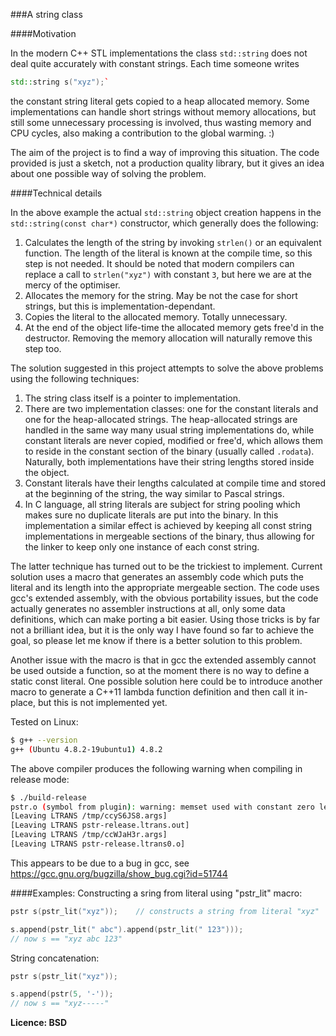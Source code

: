 ###A string class

####Motivation

In the modern C++ STL implementations the class `std::string` does not deal quite accurately with constant strings.
Each time someone writes
```C++
std::string s("xyz");`
```
the constant string literal gets copied to a heap allocated memory. Some implementations can handle
short strings without memory allocations, but still some unnecessary processing is involved, thus wasting
memory and CPU cycles, also making a contribution to the global warming. :)

The aim of the project is to find a way of improving this situation. The code provided is just a sketch,
not a production quality library, but it gives an idea about one possible way of solving the problem.

####Technical details

In the above example the actual `std::string` object creation happens in the `std::string(const char*)` constructor, which generally does the following:

1. Calculates the length of the string by invoking `strlen()` or an equivalent function. The length of the literal is known at the compile time, so this step is not needed. It should be noted that modern compilers can replace a
call to `strlen("xyz")` with constant `3`, but here we are at the mercy of the optimiser.
2. Allocates the memory for the string. May be not the case for short strings, but this is implementation-dependant.
3. Copies the literal to the allocated memory. Totally unnecessary.
4. At the end of the object life-time the allocated memory gets free'd in the destructor. Removing the memory allocation will naturally remove this step too.

The solution suggested in this project attempts to solve the above problems using the following techniques:

1. The string class itself is a pointer to implementation.
2. There are two implementation classes: one for the constant literals and one for the heap-allocated strings. The
heap-allocated strings are handled in the same way many usual string implementations do, while constant literals
are never copied, modified or free'd, which allows them to reside in the constant section of the binary (usually called `.rodata`). Naturally, both implementations have their string lengths stored inside the object.
3. Constant literals have their lengths calculated at compile time and stored at the beginning of the string,
the way similar to Pascal strings.
4. In C language, all string literals are subject for string pooling which makes sure no duplicate literals are put into the binary. In this implementation a similar effect is achieved by keeping all const string implementations in mergeable sections of the binary, thus allowing for the linker to keep only one instance of each const string.

The latter technique has turned out to be the trickiest to implement. Current solution uses a macro that generates
an assembly code which puts the literal and its length into the appropriate mergeable section. The code uses gcc's extended assembly, with the obvious portability issues, but the code actually generates no assembler instructions at all, only some data definitions, which can make porting a bit easier. Using those tricks is by far not a brilliant idea, but it is the only way I have found so far to achieve the goal, so please let me know if there is a better solution to this problem.

Another issue with the macro is that in gcc the extended assembly cannot be used outside a function, so at the moment there is no way to define a static const literal. One possible solution here could be to introduce another macro to generate a C++11 lambda function definition and then call it in-place, but this is not implemented yet.

Tested on Linux:

```bash
$ g++ --version
g++ (Ubuntu 4.8.2-19ubuntu1) 4.8.2
```
The above compiler produces the following warning when compiling in release mode:
```bash
$ ./build-release
pstr.o (symbol from plugin): warning: memset used with constant zero length parameter; this could be due to transposed parameters
[Leaving LTRANS /tmp/ccyS6JS8.args]
[Leaving LTRANS pstr-release.ltrans.out]
[Leaving LTRANS /tmp/ccWJaH3r.args]
[Leaving LTRANS pstr-release.ltrans0.o]
```
This appears to be due to a bug in gcc, see https://gcc.gnu.org/bugzilla/show_bug.cgi?id=51744

####Examples:
Constructing a sring from literal using "pstr_lit" macro:
```C++
pstr s(pstr_lit("xyz"));	// constructs a string from literal "xyz"

s.append(pstr_lit(" abc").append(pstr_lit(" 123")));
// now s == "xyz abc 123"
```
String concatenation:
```C++
pstr s(pstr_lit("xyz"));

s.append(pstr(5, '-'));
// now s == "xyz-----"
```


**Licence: BSD**
